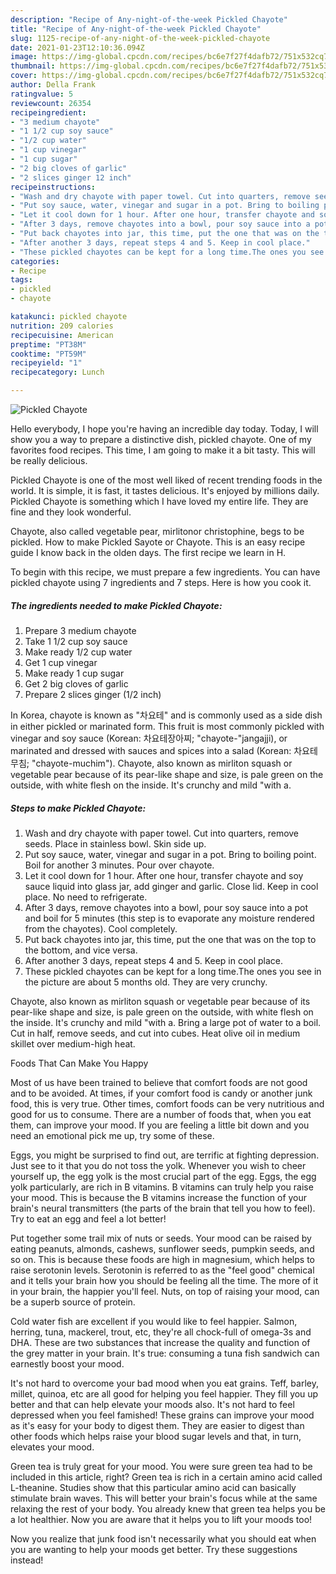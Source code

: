 ```yaml
---
description: "Recipe of Any-night-of-the-week Pickled Chayote"
title: "Recipe of Any-night-of-the-week Pickled Chayote"
slug: 1125-recipe-of-any-night-of-the-week-pickled-chayote
date: 2021-01-23T12:10:36.094Z
image: https://img-global.cpcdn.com/recipes/bc6e7f27f4dafb72/751x532cq70/pickled-chayote-recipe-main-photo.jpg
thumbnail: https://img-global.cpcdn.com/recipes/bc6e7f27f4dafb72/751x532cq70/pickled-chayote-recipe-main-photo.jpg
cover: https://img-global.cpcdn.com/recipes/bc6e7f27f4dafb72/751x532cq70/pickled-chayote-recipe-main-photo.jpg
author: Della Frank
ratingvalue: 5
reviewcount: 26354
recipeingredient:
- "3 medium chayote"
- "1 1/2 cup soy sauce"
- "1/2 cup water"
- "1 cup vinegar"
- "1 cup sugar"
- "2 big cloves of garlic"
- "2 slices ginger 12 inch"
recipeinstructions:
- "Wash and dry chayote with paper towel. Cut into quarters, remove seeds. Place in stainless bowl. Skin side up."
- "Put soy sauce, water, vinegar and sugar in a pot. Bring to boiling point. Boil for another 3 minutes. Pour over chayote."
- "Let it cool down for 1 hour. After one hour, transfer chayote and soy sauce liquid into glass jar, add ginger and garlic. Close lid. Keep in cool place. No need to refrigerate."
- "After 3 days, remove chayotes into a bowl, pour soy sauce into a pot and boil for 5 minutes (this step is to evaporate any moisture rendered from the chayotes). Cool completely."
- "Put back chayotes into jar, this time, put the one that was on the top to the bottom, and vice versa."
- "After another 3 days, repeat steps 4 and 5. Keep in cool place."
- "These pickled chayotes can be kept for a long time.The ones you see in the picture are about 5 months old. They are very crunchy."
categories:
- Recipe
tags:
- pickled
- chayote

katakunci: pickled chayote 
nutrition: 209 calories
recipecuisine: American
preptime: "PT38M"
cooktime: "PT59M"
recipeyield: "1"
recipecategory: Lunch

---
```



![Pickled Chayote](https://img-global.cpcdn.com/recipes/bc6e7f27f4dafb72/751x532cq70/pickled-chayote-recipe-main-photo.jpg)

Hello everybody, I hope you're having an incredible day today. Today, I will show you a way to prepare a distinctive dish, pickled chayote. One of my favorites food recipes. This time, I am going to make it a bit tasty. This will be really delicious.

Pickled Chayote is one of the most well liked of recent trending foods in the world. It is simple, it is fast, it tastes delicious. It's enjoyed by millions daily. Pickled Chayote is something which I have loved my entire life. They are fine and they look wonderful.

Chayote, also called vegetable pear, mirlitonor christophine, begs to be pickled. How to make Pickled Sayote or Chayote. This is an easy recipe guide I know back in the olden days. The first recipe we learn in H.


To begin with this recipe, we must prepare a few ingredients. You can have pickled chayote using 7 ingredients and 7 steps. Here is how you cook it.

<!--inarticleads1-->

##### The ingredients needed to make Pickled Chayote:

1. Prepare 3 medium chayote
1. Take 1 1/2 cup soy sauce
1. Make ready 1/2 cup water
1. Get 1 cup vinegar
1. Make ready 1 cup sugar
1. Get 2 big cloves of garlic
1. Prepare 2 slices ginger (1/2 inch)


In Korea, chayote is known as &#34;차요테&#34; and is commonly used as a side dish in either pickled or marinated form. This fruit is most commonly pickled with vinegar and soy sauce (Korean: 차요테장아찌; &#34;chayote-&#34;jangajji), or marinated and dressed with sauces and spices into a salad (Korean: 차요테무침; &#34;chayote-muchim&#34;). Chayote, also known as mirliton squash or vegetable pear because of its pear-like shape and size, is pale green on the outside, with white flesh on the inside. It&#39;s crunchy and mild &#34;with a. 

<!--inarticleads2-->

##### Steps to make Pickled Chayote:

1. Wash and dry chayote with paper towel. Cut into quarters, remove seeds. Place in stainless bowl. Skin side up.
1. Put soy sauce, water, vinegar and sugar in a pot. Bring to boiling point. Boil for another 3 minutes. Pour over chayote.
1. Let it cool down for 1 hour. After one hour, transfer chayote and soy sauce liquid into glass jar, add ginger and garlic. Close lid. Keep in cool place. No need to refrigerate.
1. After 3 days, remove chayotes into a bowl, pour soy sauce into a pot and boil for 5 minutes (this step is to evaporate any moisture rendered from the chayotes). Cool completely.
1. Put back chayotes into jar, this time, put the one that was on the top to the bottom, and vice versa.
1. After another 3 days, repeat steps 4 and 5. Keep in cool place.
1. These pickled chayotes can be kept for a long time.The ones you see in the picture are about 5 months old. They are very crunchy.


Chayote, also known as mirliton squash or vegetable pear because of its pear-like shape and size, is pale green on the outside, with white flesh on the inside. It&#39;s crunchy and mild &#34;with a. Bring a large pot of water to a boil. Cut in half, remove seeds, and cut into cubes. Heat olive oil in medium skillet over medium-high heat. 

Foods That Can Make You Happy


Most of us have been trained to believe that comfort foods are not good and to be avoided. At times, if your comfort food is candy or another junk food, this is very true. Other times, comfort foods can be very nutritious and good for us to consume. There are a number of foods that, when you eat them, can improve your mood. If you are feeling a little bit down and you need an emotional pick me up, try some of these.

Eggs, you might be surprised to find out, are terrific at fighting depression. Just see to it that you do not toss the yolk. Whenever you wish to cheer yourself up, the egg yolk is the most crucial part of the egg. Eggs, the egg yolk particularly, are rich in B vitamins. B vitamins can truly help you raise your mood. This is because the B vitamins increase the function of your brain's neural transmitters (the parts of the brain that tell you how to feel). Try to eat an egg and feel a lot better!

Put together some trail mix of nuts or seeds. Your mood can be raised by eating peanuts, almonds, cashews, sunflower seeds, pumpkin seeds, and so on. This is because these foods are high in magnesium, which helps to raise serotonin levels. Serotonin is referred to as the "feel good" chemical and it tells your brain how you should be feeling all the time. The more of it in your brain, the happier you'll feel. Nuts, on top of raising your mood, can be a superb source of protein.

Cold water fish are excellent if you would like to feel happier. Salmon, herring, tuna, mackerel, trout, etc, they're all chock-full of omega-3s and DHA. These are two substances that increase the quality and function of the grey matter in your brain. It's true: consuming a tuna fish sandwich can earnestly boost your mood. 

It's not hard to overcome your bad mood when you eat grains. Teff, barley, millet, quinoa, etc are all good for helping you feel happier. They fill you up better and that can help elevate your moods also. It's not hard to feel depressed when you feel famished! These grains can improve your mood as it's easy for your body to digest them. They are easier to digest than other foods which helps raise your blood sugar levels and that, in turn, elevates your mood.

Green tea is truly great for your mood. You were sure green tea had to be included in this article, right? Green tea is rich in a certain amino acid called L-theanine. Studies show that this particular amino acid can basically stimulate brain waves. This will better your brain's focus while at the same relaxing the rest of your body. You already knew that green tea helps you be a lot healthier. Now you are aware that it helps you to lift your moods too!

Now you realize that junk food isn't necessarily what you should eat when you are wanting to help your moods get better. Try  these suggestions  instead!

